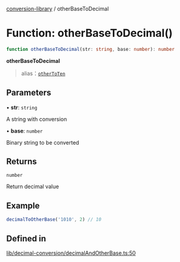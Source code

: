 [conversion-library](../globals.md) / otherBaseToDecimal

# Function: otherBaseToDecimal()

```ts
function otherBaseToDecimal(str: string, base: number): number
```

**otherBaseToDecimal**

> alias：[`otherToTen`](otherToTen)

## Parameters

• **str**: `string`

A string with conversion

• **base**: `number`

Binary string to be converted

## Returns

`number`

Return decimal value

## Example

```ts
decimalToOtherBase('1010', 2) // 10
```

## Defined in

[lib/decimal-conversion/decimalAndOtherBase.ts:50](https://github.com/fxss5201/conversion-library/blob/main/lib/decimal-conversion/decimalAndOtherBase.ts#L50)
